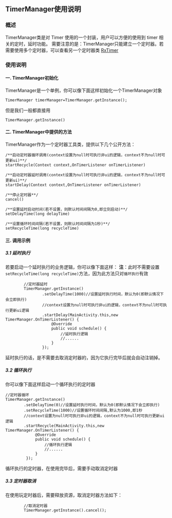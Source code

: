 ## TimerManager使用说明

### 概述
TimerManager类是对 Timer 使用的一个封装，用户可以方便的使用到 timer 相关的定时，延时功能。
需要注意的是：TimerManager只能建立一个定时器。若需要使用多个定时器，可以查看另一个定时器类 [RxTimer](https://github.com/ShaoqiangPei/AndroidLibrary/blob/master/read/RxTimer%E5%AE%9A%E6%97%B6%E5%99%A8%E4%BD%BF%E7%94%A8%E8%AF%B4%E6%98%8E.md)  

### 使用说明
#### 一. TimerManager初始化
TimerManager是一个单例，你可以像下面这样初始化一个TimerManager对象
```
TimerManager timerManager=TimerManager.getInstance();
```
但是我们一般都直接用
```
TimerManager.getInstance()
```
#### 二. TimerManager中提供的方法
TimerManager作为一个定时器工具类，提供以下几个公开方法：
```
/**启动定时器循环调用(context设置为null时可执行非ui的逻辑，context不为null时可更新ui)**/
startRecycle(Context context,OnTimerListener onTimerListener)

/**启动定时器延时调用(context设置为null时可执行非ui的逻辑，context不为null时可更新ui)**/
startDelay(Context context,OnTimerListener onTimerListener)

/**停止定时器**/
cancel() 

/**设置延时启动时间(若不设置，则默认时间间隔为0,即立刻启动)**/
setDelayTime(long delayTime) 

/**设置循环时间间隔(若不设置，则默认时间间隔为1秒)**/
setRecycleTime(long recycleTime)
```
#### 三. 调用示例
##### 3.1 延时执行 
若要启动一个延时执行的业务逻辑，你可以像下面这样：
**注**：此时不需要设置`setRecycleTime(long recycleTime)`方法，因为此方法只对`循环执行`有效
```
        //定时器延时
        TimerManager.getInstance()
                .setDelayTime(1000)//设置延时执行时间，默认为0(即默认情况下会立即执行)
                //context设置为null时可执行非ui的逻辑，context不为null时可执行更新ui逻辑
                .startDelay(MainActivity.this,new TimerManager.OnTimerListener() {
                    @Override
                    public void schedule() {
                        //延时执行逻辑
                        //......
                    }
                });
```
延时执行的话，是不需要去取消定时器的，因为它执行完毕后就会自动注销掉。
##### 3.2 循环执行 
你可以像下面这样启动一个循环执行的定时器
```
//定时器循环
TimerManager.getInstance()
        .setDelayTime(0)//设置延时执行时间，默认为0(即默认情况下会立即执行)
        .setRecycleTime(1000)//设置循环时间间隔,默认为1000,即1秒
        //context设置为null时可执行非ui的逻辑，context不为null时可执行更新ui逻辑
        .startRecycle(MainActivity.this,new TimerManager.OnTimerListener() {
             @Override
             public void schedule() {
                 //循环执行逻辑
                 //......
             }
         });

``` 
循环执行的定时器，在使用完毕后，需要手动取消定时器
##### 3.3 定时器取消
在使用玩定时器后，需要释放资源，取消定时器方法如下：
```
        //取消定时器
        TimerManager.getInstance().cancel();
```
